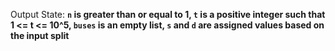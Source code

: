 Output State: **`n` is greater than or equal to 1, `t` is a positive integer such that 1 <= t <= 10^5, `buses` is an empty list, `s` and `d` are assigned values based on the input split**
